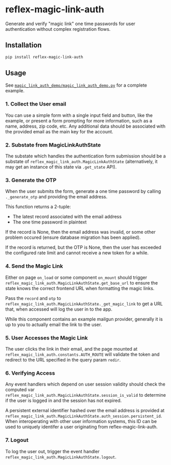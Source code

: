 # reflex-magic-link-auth

Generate and verify "magic link" one time passwords for user authentication without
complex registration flows.

## Installation

```bash
pip install reflex-magic-link-auth
```

## Usage

See
[`magic_link_auth_demo/magic_link_auth_demo.py`](magic_link_auth_demo/magic_link_auth_demo.py)
for a complete example.

### 1. Collect the User email

You can use a simple form with a single input field and button, like the
example, or present a form prompting for more information, such as a name,
address, zip code, etc. Any additional data should be associated with the
provided email as the main key for the account.

### 2. Substate from MagicLinkAuthState

The substate which handles the authentication form submission should be
a substate of `reflex_magic_link_auth.MagicLinkAuthState` (alternatively, it
may get an instance of this state via `.get_state` API).

### 3. Generate the OTP

When the user submits the form, generate a one time password by calling
`._generate_otp` and providing the email address.

This function returns a 2-tuple:

* The latest record associated with the email address
* The one time password in plaintext

If the record is None, then the email address was invalid, or some other problem
occured (ensure database migration has been applied).

If the record is returned, but the OTP is None, then the user has exceeded the
configured rate limit and cannot receive a new token for a while.

### 4. Send the Magic Link

Either on page `on_load` or some component `on_mount` should trigger
`reflex_magic_link_auth.MagicLinkAuthState.get_base_url` to ensure the state
knows the correct frontend URL when formatting the magic links.

Pass the `record` and `otp` to
`reflex_magic_link_auth.MagicLinkAuthState._get_magic_link` to get a URL that,
when accessed will log the user in to the app.

While this component contains an example mailgun provider, generally it is
up to you to actually email the link to the user.

### 5. User Accesses the Magic Link

The user clicks the link in their email, and the page mounted at
`reflex_magic_link_auth.constants.AUTH_ROUTE` will validate the token and
redirect to the URL specified in the query param `redir`.

### 6. Verifying Access

Any event handlers which depend on user session validity should check the computed var
`reflex_magic_link_auth.MagicLinkAuthState.session_is_valid` to determine if the user is
logged in and the session has not expired.

A persistent external identifier hashed over the email address is provided at
`reflex_magic_link_auth.MagicLinkAuthState.auth_session.persistent_id`. When interoperating
with other user information systems, this ID can be used to uniquely identifer a user
originating from reflex-magic-link-auth.

### 7. Logout

To log the user out, trigger the event handler
`reflex_magic_link_auth.MagicLinkAuthState.logout`.